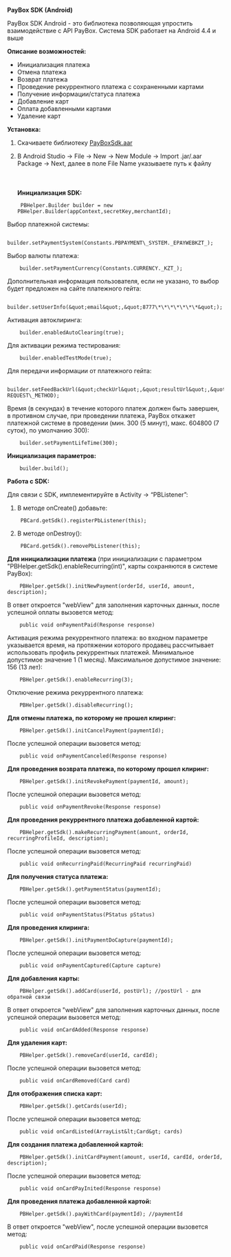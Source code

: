 **PayBox SDK (Android)**


PayBox SDK Android - это библиотека позволяющая упростить взаимодействие с API PayBox. Система SDK работает на Android 4.4 и выше

**Описание возможностей:**

- Инициализация платежа
- Отмена платежа
- Возврат платежа
- Проведение рекуррентного платежа с сохраненными картами
- Получение информации/статуса платежа
- Добавление карт
- Оплата добавленными картами
- Удаление карт


**Установка:**

1. Скачиваете библиотеку [PayBoxSdk.aar](https://github.com/PayBox/SDK_Android_input/releases/download/1.0.1_input/payboxsdk.aar)
2. В Android Studio -&gt; File -&gt; New -&gt; New Module -&gt; Import .jar/.aar Package -&gt; Next, далее в поле File Name указываете путь к файлу
<br><br><br><br>
**Инициализация SDK:**

        PBHelper.Builder builder = new PBHelper.Builder(appContext,secretKey,merchantId);



Выбор платежной системы:

        builder.setPaymentSystem(Constants.PBPAYMENT\_SYSTEM._EPAYWEBKZT_);



Выбор валюты платежа:

        builder.setPaymentCurrency(Constants.CURRENCY._KZT_);



Дополнительная информация пользователя, если не указано, то выбор будет предложен на сайте платежного гейта:

        builder.setUserInfo(&quot;email&quot;,&quot;8777\*\*\*\*\*\*\*&quot;);



Активация автоклиринга:

        builder.enabledAutoClearing(true);


Для активации режима тестирования:

        builder.enabledTestMode(true);



Для передачи информации от платежного гейта:

        builder.setFeedBackUrl(&quot;checkUrl&quot;,&quot;resultUrl&quot;,&quot;refundUrl&quot;,&quot;captureUrl&quot;, REQUEST\_METHOD);



Время (в секундах) в течение которого платеж должен быть завершен, в противном случае, при проведении платежа, PayBox откажет платежной системе в проведении (мин. 300 (5 минут), макс. 604800 (7 суток), по умолчанию 300):

        builder.setPaymentLifeTime(300);







**Инициализация параметров:**

        builder.build();




**Работа с SDK:**


Для связи с SDK, имплементируйте в Activity -> “PBListener”:
1. В методе onCreate() добавьте:

        PBCard.getSdk().registerPbListener(this);

2. В методе onDestroy():

        PBCard.getSdk().removePbListener(this);


**Для инициализации платежа** (при инициализации с параметром &quot;PBHelper.getSdk().enableRecurring(int)&quot;, карты сохраняются в системе PayBox):

        PBHelper.getSdk().initNewPayment(orderId, userId, amount, description);

В ответ откроется &quot;webView&quot; для заполнения карточных данных, после успешной оплаты вызовется метод:

        public void onPaymentPaid(Response response)

Активация режима рекуррентного платежа: во входном параметре указывается время, на протяжении которого продавец рассчитывает использовать профиль рекуррентных платежей. Минимальное допустимое значение 1 (1 месяц). Максимальное допустимое значение: 156 (13 лет):

        PBHelper.getSdk().enableRecurring(3);



Отключение режима рекуррентного платежа:

        PBHelper.getSdk().disableRecurring();

**Для отмены платежа, по которому не прошел клиринг:**

        PBHelper.getSdk().initCancelPayment(paymentId);

После успешной операции вызовется метод:

        public void onPaymentCanceled(Response response)



**Для проведения возврата платежа, по которому прошел клиринг:**

        PBHelper.getSdk().initRevokePayment(paymentId, amount);

После успешной операции вызовется метод:

        public void onPaymentRevoke(Response response)



**Для проведения рекуррентного платежа добавленной картой:**

        PBHelper.getSdk().makeRecurringPayment(amount, orderId, recurringProfileId, description);

После успешной операции вызовется метод:

        public void onRecurringPaid(RecurringPaid recurringPaid)



**Для получения статуса платежа:**

        PBHelper.getSdk().getPaymentStatus(paymentId);

После успешной операции вызовется метод:

        public void onPaymentStatus(PStatus pStatus)



**Для проведения клиринга:**

        PBHelper.getSdk().initPaymentDoCapture(paymentId);

После успешной операции вызовется метод:

        public void onPaymentCaptured(Capture capture)



**Для добавления карты:**

        PBHelper.getSdk().addCard(userId, postUrl); //postUrl - для обратной связи

В ответ откроется &quot;webView&quot; для заполнения карточных данных, после успешной операции вызовется метод:

        public void onCardAdded(Response response)



**Для удаления карт:**

        PBHelper.getSdk().removeCard(userId, cardId);

После успешной операции вызовется метод:

        public void onCardRemoved(Card card)



**Для отображения списка карт:**

        PBHelper.getSdk().getCards(userId);

После успешной операции вызовется метод:

        public void onCardListed(ArrayList&lt;Card&gt; cards)



**Для создания платежа добавленной картой:**

        PBHelper.getSdk().initCardPayment(amount, userId, cardId, orderId, description);

После успешной операции вызовется метод:

        public void onCardPayInited(Response response)

**Для проведения платежа добавленной картой:**

        PBHelper.getSdk().payWithCard(paymentId); //paymentId

В ответ откроется &quot;webView&quot;, после успешной операции вызовется метод:

        public void onCardPaid(Response response)

